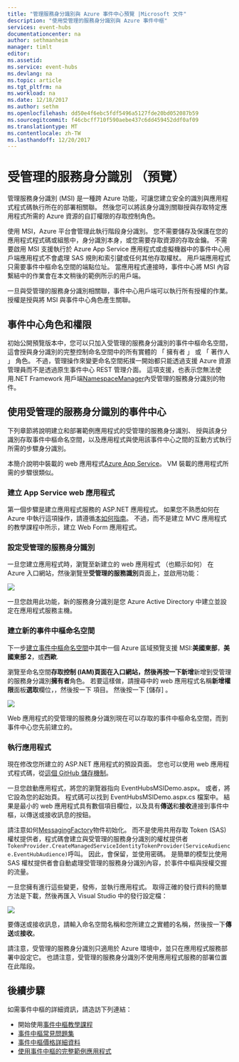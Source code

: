 ```yaml
---
title: "管理服務身分識別與 Azure 事件中心預覽 |Microsoft 文件"
description: "使用受管理的服務身分識別與 Azure 事件中樞"
services: event-hubs
documentationcenter: na
author: sethmanheim
manager: timlt
editor: 
ms.assetid: 
ms.service: event-hubs
ms.devlang: na
ms.topic: article
ms.tgt_pltfrm: na
ms.workload: na
ms.date: 12/18/2017
ms.author: sethm
ms.openlocfilehash: dd50e4f6ebc5fdf5496a5127fde20bd052087b59
ms.sourcegitcommit: f46cbcff710f590aebe437c6dd459452ddf0af09
ms.translationtype: MT
ms.contentlocale: zh-TW
ms.lasthandoff: 12/20/2017
---
```

# <a name="managed-service-identity-preview"></a>受管理的服務身分識別 （預覽）

管理服務身分識別 (MSI) 是一種跨 Azure 功能，可讓您建立安全的識別與應用程式程式碼執行所在的部署相關聯。 然後您可以將該身分識別關聯授與存取特定應用程式所需的 Azure 資源的自訂權限的存取控制角色。 

使用 MSI，Azure 平台會管理此執行階段身分識別。 您不需要儲存及保護在您的應用程式程式碼或組態中，身分識別本身，或您需要存取資源的存取金鑰。 不需要啟用 MSI 支援執行於 Azure App Service 應用程式或虛擬機器中的事件中心用戶端應用程式不會處理 SAS 規則和索引鍵或任何其他存取權杖。 用戶端應用程式只需要事件中樞命名空間的端點位址。 當應用程式連接時，事件中心將 MSI 內容繫結中的作業會在本文稍後的範例所示的用戶端。

一旦與受管理的服務身分識別相關聯，事件中心用戶端可以執行所有授權的作業。 授權是授與將 MSI 與事件中心角色產生關聯。 

## <a name="event-hubs-roles-and-permissions"></a>事件中心角色和權限

初始公開預覽版本中，您可以只加入受管理的服務身分識別的事件中樞命名空間，這會授與身分識別的完整控制命名空間中的所有實體的 「 擁有者 」 或 「 著作人 」 角色。 不過，管理操作來變更命名空間拓撲一開始都只能透過支援 Azure 資源管理員而不是透過原生事件中心 REST 管理介面。 這項支援，也表示您無法使用.NET Framework 用戶端[NamespaceManager](/dotnet/api/microsoft.servicebus.namespacemanager)內受管理的服務身分識別的物件。 
 
## <a name="use-event-hubs-with-a-managed-service-identity"></a>使用受管理的服務身分識別的事件中心

下列章節將說明建立和部署範例應用程式的受管理的服務身分識別、 授與該身分識別存取事件中樞命名空間，以及應用程式與使用該事件中心之間的互動方式執行所需的步驟身分識別。

本簡介說明中裝載的 web 應用程式[Azure App Service](https://azure.microsoft.com/services/app-service/)。 VM 裝載的應用程式所需的步驟很類似。

### <a name="create-an-app-service-web-application"></a>建立 App Service web 應用程式

第一個步驟是建立應用程式服務的 ASP.NET 應用程式。 如果您不熟悉如何在 Azure 中執行這項操作，請遵循[本如何指南](../app-service/app-service-web-get-started-dotnet-framework.md)。 不過，而不是建立 MVC 應用程式的教學課程中所示，建立 Web Form 應用程式。

### <a name="set-up-the-managed-service-identity"></a>設定受管理的服務身分識別

一旦您建立應用程式時，瀏覽至新建立的 web 應用程式 （也顯示如何） 在 Azure 入口網站，然後瀏覽至**受管理的服務識別**頁面上，並啟用功能： 

![](./media/event-hubs-managed-service-identity/msi1.png)
 
一旦您啟用此功能，新的服務身分識別是您 Azure Active Directory 中建立並設定在應用程式服務主機。

### <a name="create-a-new-event-hubs-namespace"></a>建立新的事件中樞命名空間

下一步[建立事件中樞命名空間](event-hubs-create.md)中其中一個 Azure 區域預覽支援 MSI:**美國東部**，**美國東部 2**，或**西歐**. 

瀏覽至命名空間**存取控制 (IAM)**頁面在入口網站，然後再按一下**新增**新增到受管理的服務身分識別**擁有者**角色。 若要這樣做，請搜尋中的 web 應用程式名稱**新增權限**面板**選取**欄位，，然後按一下 項目。 然後按一下 [儲存] 。

![](./media/event-hubs-managed-service-identity/msi2.png)
 
Web 應用程式的受管理的服務身分識別現在可以存取的事件中樞命名空間，而到事件中心您先前建立的。 

### <a name="run-the-app"></a>執行應用程式

現在修改您所建立的 ASP.NET 應用程式的預設頁面。 您也可以使用 web 應用程式程式碼，從[這個 GitHub 儲存機制](https://github.com/Azure/azure-event-hubs/tree/master/samples/DotNet/MSI/EventHubsMSIDemoWebApp)。 

一旦您啟動應用程式，將您的瀏覽器指向 EventHubsMSIDemo.aspx。 或者，將它設為您的起始頁。 程式碼可以找到 EventHubsMSIDemo.aspx.cs 檔案中。 結果是最小的 web 應用程式具有數個項目欄位，以及具有**傳送**和**接收**連接到事件中樞，以傳送或接收訊息的按鈕。 

請注意如何[MessagingFactory](/dotnet/api/microsoft.servicebus.messaging.messagingfactory)物件初始化。 而不是使用共用存取 Token (SAS) 權杖提供者，程式碼會建立與受管理的服務身分識別的權杖提供者`TokenProvider.CreateManagedServiceIdentityTokenProvider(ServiceAudience.EventHubAudience)`呼叫。 因此，會保留，並使用密碼。 是簡單的模型比使用 SAS 權杖提供者會自動處理受管理的服務身分識別內容，於事件中樞與授權交握的流量。

一旦您擁有進行這些變更，發佈，並執行應用程式。 取得正確的發行資料的簡單方法是下載，然後再匯入 Visual Studio 中的發行設定檔：

![](./media/event-hubs-managed-service-identity/msi3.png)
 
要傳送或接收訊息，請輸入命名空間名稱和您所建立之實體的名稱，然後按一下**傳送**或**接收**。 
 
請注意，受管理的服務身分識別只適用於 Azure 環境中，並只在應用程式服務部署中設定它。 也請注意，受管理的服務身分識別不使用應用程式服務的部署位置在此階段。

## <a name="next-steps"></a>後續步驟

如需事件中樞的詳細資訊，請造訪下列連結：

* 開始使用[事件中樞教學課程](event-hubs-dotnet-standard-getstarted-send.md)
* [事件中樞常見問題集](event-hubs-faq.md)
* [事件中樞價格詳細資料](https://azure.microsoft.com/pricing/details/event-hubs/)
* [使用事件中樞的完整範例應用程式](https://github.com/Azure/azure-event-hubs/tree/master/samples)